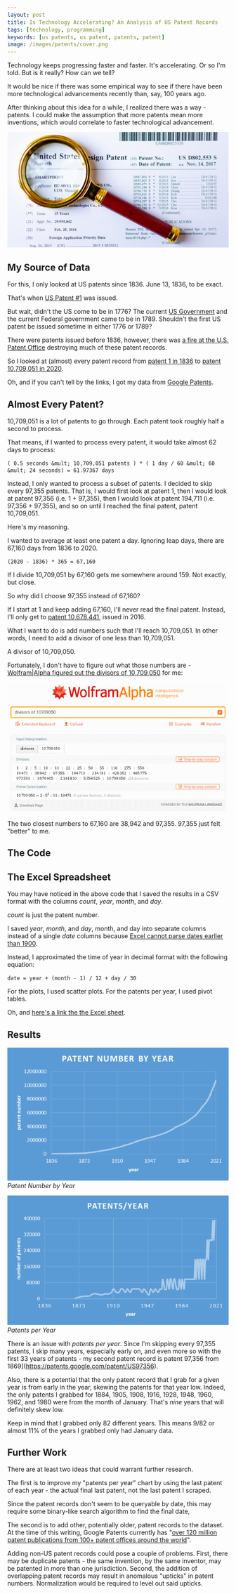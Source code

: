 ```yaml
---
layout: post
title: Is Technology Accelerating? An Analysis of US Patent Records
tags: [technology, programming]
keywords: [us patents, us patent, patents, patent]
image: /images/patents/cover.png
---
```


Technology keeps progressing faster and faster. It's accelerating. Or so I'm told. But is it really? How can we tell?

It would be nice if there was some empirical way to see if there have been more technological advancements recently than, say, 100 years ago.

After thinking about this idea for a while, I realized there was a way - patents. I could make the assumption that more patents mean more inventions, which would correlate to faster technological advancement.

![Magnifying glass laying on a patent application.](/images/patents/cover.png)

## My Source of Data

For this, I only looked at US patents since 1836. June 13, 1836, to be exact.

That's when [US Patent #1](https://patents.google.com/patent/US1) was issued.

But wait, didn't the US come to be in 1776? The current [US Government](https://www.archives.gov/founding-docs/constitution-transcript) and the current Federal government came to be in 1789. Shouldn't the first US patent be issued sometime in either 1776 or 1789?

There were patents issued before 1836, however, there was [a fire at the U.S. Patent Office](https://en.wikipedia.org/wiki/1836_U.S._Patent_Office_fire) destroying much of these patent records.

So I looked at (almost) every patent record from [patent 1 in 1836](https://patents.google.com/patent/US1) to [patent 10,709,051 in 2020](https://patents.google.com/patent/US10709051).

Oh, and if you can't tell by the links, I got my data from [Google Patents](https://patents.google.com/).

## Almost Every Patent?

10,709,051 is a lot of patents to go through. Each patent took roughly half a second to process.

That means, if I wanted to process every patent, it would take almost 62 days to process:

    ( 0.5 seconds &mult; 10,709,051 patents ) * ( 1 day / 60 &mult; 60 &mult; 24 seconds) = 61.97367 days

Instead, I only wanted to process a subset of patents. I decided to skip every 97,355 patents. That is, I would first look at patent 1, then I would look at patent 97,356 (i.e. 1 + 97,355), then I would look at patent 194,711 (i.e. 97,356 + 97,355), and so on until I reached the final patent, patent 10,709,051.
 
Here's my reasoning.

I wanted to average at least one patent a day. Ignoring leap days, there are 67,160 days from 1836 to 2020.

    (2020 - 1836) * 365 = 67,160

If I divide 10,709,051 by 67,160 gets me somewhere around 159. Not exactly, but close.

So why did I choose 97,355 instead of 67,160?

If I start at 1 and keep adding 67,160, I'll never read the final patent. Instead, I'll only get to [patent 10,678,441](https://patents.google.com/patent/US10678441), issued in 2016.

What I want to do is add numbers such that I'll reach 10,709,051. In other words, I need to add a divisor of one less than 10,709,051.

A divisor of 10,709,050.

Fortunately, I don't have to figure out what those numbers are - [Wolfram&vert;Alpha figured out the divisors of 10,709,050](https://www.wolframalpha.com/input/?i=divisors+of+10709050) for me:

![Screenshot of the Wolfram&vert;Alpha results for divisors of 10,709,050](/images/patents/wolframalpha-divisors-of-10709050.png)

The two closest numbers to 67,160 are 38,942 and 97,355. 97,355 just felt "better" to me.

## The Code

<script src="https://gist.github.com/hendrixjoseph/29e4b9b9b61d3a4ba4bd7a80aa111764.js"></script>

## The Excel Spreadsheet

You may have noticed in the above code that I saved the results in a CSV format with the columns *count*, *year*, *month*, and *day*.

*count* is just the patent number.

I saved *year*, *month*, and *day*, month, and day into separate columns instead of a single *date* columns because [Excel cannot parse dates earlier than 1900](http://www.exceluser.com/formulas/earlydates.htm).

Instead, I approximated the time of year in decimal format with the following equation:

    date = year + (month - 1) / 12 + day / 30

For the plots, I used scatter plots. For the patents per year, I used pivot tables.

Oh, and [here's a link the the Excel sheet](/xlxs/patents.xlsx).

## Results

![Patent Number by Year](/images/patents/patent-number-by-year-chart.png)
*Patent Number by Year*

![Patents per Year](/images/patents/patents-per-year-chart.png)
*Patents per Year*

There is an issue with *patents per year*. Since I'm skipping every 97,355 patents, I skip many years, especially early on, and even more so with the first 33 years of patents - my second patent record is patent 97,356 from 1869](https://patents.google.com/patent/US97356).

Also, there is a potential that the only patent record that I grab for a given year is from early in the year, skewing the patents for that year low. Indeed, the only patents I grabbed for 1884, 1905, 1908, 1916, 1928, 1948, 1960, 1962, and 1980 were from the month of January. That's *nine* years that will definitely skew low.

Keep in mind that I grabbed only 82 different years. This means 9/82 or almost 11% of the years I grabbed only had January data.

## Further Work

There are at least two ideas that could warrant further research.

The first is to improve my "patents per year" chart by using the last patent of each year - the actual final last patent, not the last patent I scraped.

Since the patent records don't seem to be queryable by date, this may require some binary-like search algorithm to find the final date,

The second is to add other, potentially older, patent records to the dataset. At the time of this writing, Google Patents currently has "[over 120 million patent publications from 100+ patent offices around the world](https://support.google.com/faqs/answer/7049585)".

Adding non-US patent records could pose a couple of problems. First, there may be duplicate patents - the same invention, by the same inventor, may be patented in more than one jurisdiction. Second, the addition of overlapping patent records may result in anomalous "upticks" in patent numbers. Normalization would be required to level out said upticks.